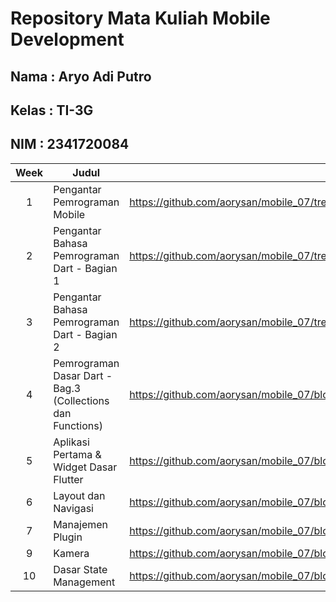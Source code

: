 # Repository Mata Kuliah Mobile Development
## Nama : Aryo Adi Putro
## Kelas : TI-3G
## NIM : 2341720084

| Week | Judul | Link |
|:----:|-------|------------|
| 1    | Pengantar Pemrograman Mobile | https://github.com/aorysan/mobile_07/tree/main/week01 |
| 2    | Pengantar Bahasa Pemrograman Dart - Bagian 1 | https://github.com/aorysan/mobile_07/tree/main/week02/hasilPraktikum.md |
| 3    | Pengantar Bahasa Pemrograman Dart - Bagian 2 | https://github.com/aorysan/mobile_07/tree/main/week03/laporan.md |
| 4    | Pemrograman Dasar Dart - Bag.3 (Collections dan Functions) | https://github.com/aorysan/mobile_07/blob/main/week04/laporanPraktikum.md |
| 5    | Aplikasi Pertama & Widget Dasar Flutter | https://github.com/aorysan/mobile_07/blob/main/week05/hello_world/README.md |
| 6    | Layout dan Navigasi | https://github.com/aorysan/mobile_07/blob/main/week06/README.md |
| 7    | Manajemen Plugin | https://github.com/aorysan/mobile_07/blob/main/week07/flutter_plugin_pubdev/README.md |
| 9    | Kamera | https://github.com/aorysan/mobile_07/blob/main/week09/kamera/README.md |
| 10    | Dasar State Management | https://github.com/aorysan/mobile_07/blob/main/week10/flutterstate/README.md |

